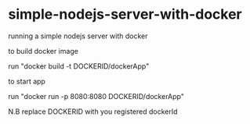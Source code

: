 # simple-nodejs-server-with-docker
running a simple nodejs server with docker

to build docker image

run "docker build -t DOCKERID/dockerApp"


to start app

run "docker run -p 8080:8080 DOCKERID/dockerApp"

N.B replace DOCKERID with you registered dockerId